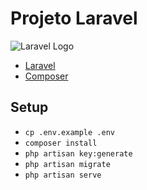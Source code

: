 # Projeto Laravel

![Laravel Logo](https://laravel.com/assets/img/components/logo-laravel.svg)

-   [Laravel](https://laravel.com/docs)
-   [Composer](https://getcomposer.org/)

## Setup

-   `cp .env.example .env`
-   `composer install`
-   `php artisan key:generate`
-   `php artisan migrate`
-   `php artisan serve`
